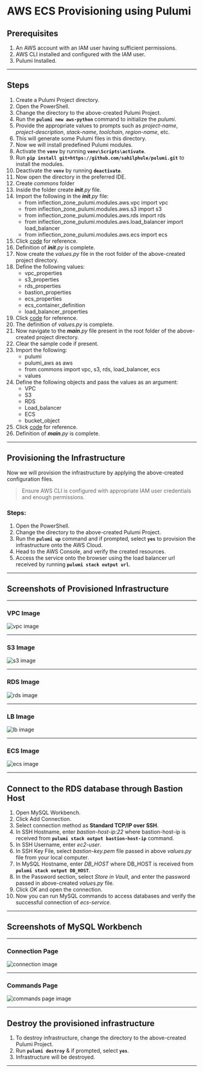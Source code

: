 # AWS ECS Provisioning using Pulumi

## Prerequisites
1. An AWS account with an IAM user having sufficient permissions.
2. AWS CLI installed and configured with the IAM user.
3. Pulumi Installed.

---
## Steps
1. Create a Pulumi Project directory.
2. Open the PowerShell.
3. Change the directory to the above-created Pulumi Project.
4. Run the **`pulumi new aws-python`** command to initialize the *pulumi*.
5. Provide the appropriate values to prompts such as *project-name*, *project-description*, *stack-name*, *toolchain*, *region-name*, etc.
6. This will generate some Pulumi files in this directory.
7. Now we will install predefined Pulumi modules.
8. Activate the **`venv`** by running **`venv\Scripts\activate`**.
9. Run **`pip install git+https://github.com/sahilphule/pulumi.git`** to install the modules.
10. Deactivate the **`venv`** by running **`deactivate`**.
11. Now open the directory in the preferred IDE.
12. Create *commons* folder
13. Inside the folder create *__init__.py* file.
14. Import the following in the *__init__.py* file:
    - from inflection_zone_pulumi.modules.aws.vpc import vpc
    - from inflection_zone_pulumi.modules.aws.s3 import s3
    - from inflection_zone_pulumi.modules.aws.rds import rds
    - from inflection_zone_pulumi.modules.aws.load_balancer import load_balancer
    - from inflection_zone_pulumi.modules.aws.ecs import ecs
15. Click [code](https://github.com/inflection-sahil/devops/blob/master/pulumi/aws/ecs/commons/__init__.py) for reference.
16. Definition of *__init__.py* is complete.
17. Now create the *values.py* file in the root folder of the above-created project directory.
18. Define the following values:
    - vpc_properties
    - s3_properties
    - rds_properties
    - bastion_properties
    - ecs_properties
    - ecs_container_definition
    - load_balancer_properties
19. Click [code](https://github.com/inflection-sahil/devops/blob/master/pulumi/aws/ecs/sample.values.py) for reference.
20. The definition of *values.py* is complete.
21. Now navigate to the *__main__.py* file present in the root folder of the above-created project directory.
22. Clear the sample code if present.
23. Import the following:
    - pulumi
    - pulumi_aws as aws
    - from commons import vpc, s3, rds, load_balancer, ecs
    - values
24. Define the following objects and pass the values as an argument:
    - VPC
    - S3
    - RDS
    - Load_balancer
    - ECS
    - bucket_object
25. Click [code](https://github.com/inflection-sahil/devops/blob/master/pulumi/aws/ecs/__main__.py) for reference.
26. Definition of *__main__.py* is complete.

---

## Provisioning the Infrastructure
Now we will provision the infrastructure by applying the above-created configuration files.

> Ensure AWS CLI is configured with appropriate IAM user credentials and enough permissions.

### Steps:
1. Open the PowerShell.
2. Change the directory to the above-created Pulumi Project.
3. Run the **`pulumi up`** command and if prompted, select **`yes`** to provision the infrastructure onto the AWS Cloud.
4. Head to the AWS Console, and verify the created resources.
5. Access the service onto the browser using the load balancer url received by running **`pulumi stack output url`**.

---


<div style="page-break-after: always;"></div>

## Screenshots of Provisioned Infrastructure

---

### VPC Image
![vpc image](./images/vpc.png)

---

### S3 Image
![s3 image](./images/s3.png)

---

<div style="page-break-after: always;"></div>

### RDS Image
![rds image](./images/rds.png)

---

### LB Image
![lb image](./images/lb.png)

---

<div style="page-break-after: always;"></div>

### ECS Image
![ecs image](./images/ecs.png)

---

## Connect to the RDS database through Bastion Host
1. Open MySQL Workbench.
2. Click Add Connection.
3. Select connection method as **Standard TCP/IP over SSH**.
4. In SSH Hostname, enter *bastion-host-ip:22* where bastion-host-ip is received from **`pulumi stack output bastion-host-ip`** command.
5. In SSH Username, enter *ec2-user*.
6. In SSH Key File, select *bastion-key.pem* file passed in above *values.py* file from your local computer.
7. In MySQL Hostname, enter *DB_HOST* where DB_HOST is received from **`pulumi stack output DB_HOST`**.
8. In the Password section, select *Store in Vault*, and enter the password passed in above-created *values.py* file.
9. Click *OK* and open the connection.
10. Now you can run MySQL commands to access databases and verify the successful connection of *ecs-service*.

---

<div style="page-break-after: always;"></div>

## Screenshots of MySQL Workbench

---

### Connection Page
![connection image](./images/workbench.png)

---

### Commands Page
![commands page image](./images/commands.png)

---

<div style="page-break-after: always;"></div>

## Destroy the provisioned infrastructure

1. To destroy infrastructure, change the directory to the above-created Pulumi Project.
2. Run **`pulumi destroy`** & if prompted, select **`yes`**.
3. Infrastructure will be destroyed.

---